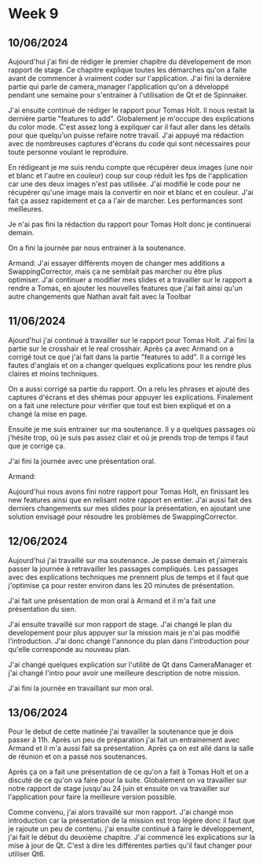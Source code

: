 # Week 9

## 10/06/2024

Aujourd'hui j'ai fini de rédiger le premier chapitre du dévelopement de mon rapport de stage. Ce chapitre explique toutes les démarches qu'on a faite avant de commencer à vraiment coder sur l'application. J'ai fini la dernière partie qui parle de camera_manager l'application qu'on a développé pendant une semaine pour s'entrainer à l'utilisation de Qt et de Spinnaker.

J'ai ensuite continué de rédiger le rapport pour Tomas Holt. Il nous restait la dernière partie "features to add". Globalement je m'occupe des explications du color mode. C'est assez long à expliquer car il faut aller dans les détails pour que quelqu'un puisse refaire notre travail. J'ai appuyé ma rédaction avec de nombreuses captures d'écrans du code qui sont nécessaires pour toute personne voulant le reproduire.

En rédigeant je me suis rendu compte que récupérer deux images (une noir et blanc et l'autre en couleur) coup sur coup réduit les fps de l'application car une des deux images n'est pas utilisée. J'ai modifié le code pour ne récupérer qu'une image mais la convertir en noir et blanc et en couleur. J'ai fait ça assez rapidement et ça a l'air de marcher. Les performances sont meilleures.

Je n'ai pas fini la rédaction du rapport pour Tomas Holt donc je continuerai demain.

On a fini la journée par nous entrainer à la soutenance.

Armand:
J'ai essayer différents moyen de changer mes additions a SwappingCorrector, mais ça ne semblait pas marcher ou être plus optimiser.
J'ai continuer a modifier mes slides et a travailler sur le rapport a rendre a Tomas, en ajouter les nouvelles features que j'ai fait ainsi qu'un autre changements que Nathan avait fait avec la Toolbar


## 11/06/2024

Ajourd'hui j'ai continué à travailler sur le rapport pour Tomas Holt. J'ai fini la partie sur le crosshair et le real crosshair. Après ça avec Armand on a corrigé tout ce que j'ai fait dans la partie "features to add". Il a corrigé les fautes d'anglais et on a changer quelques explications pour les rendre plus claires et moins techniques.

On a aussi corrigé sa partie du rapport. On a relu les phrases et ajouté des captures d'écrans et des shémas pour appuyer les explications.
Finalement on a fait une relecture pour vérifier que tout est bien expliqué et on a changé la mise en page.

Ensuite je me suis entrainer sur ma soutenance. Il y a quelques passages où j'hésite trop, où je suis pas assez clair et où je prends trop de temps il faut que je corrige ça.

J'ai fini la journée avec une présentation oral.

Armand:

Aujourd'hui nous avons fini notre rapport pour Tomas Holt, en finissant les new features ainsi que en relisant notre rapport en entier. J'ai aussi fait des derniers changements sur mes slides pour la présentation, en ajoutant une solution envisagé pour résoudre les problèmes de SwappingCorrector.


## 12/06/2024

Aujourd'hui j'ai travaillé sur ma soutenance. Je passe demain et j'aimerais passer la journée à retravailler les passages compliqués. Les passages avec des explications techniques me prennent plus de temps et il faut que j'optimise ça pour rester environ dans les 20 minutes de présentation.

J'ai fait une présentation de mon oral à Armand et il m'a fait une présentation du sien.

J'ai ensuite travaillé sur mon rapport de stage. J'ai changé le plan du developement pour plus appuyer sur la mission mais je n'ai pas modifié l'introduction. J'ai donc changé l'annonce du plan dans l'introduction pour qu'elle corresponde au nouveau plan.

J'ai changé quelques explication sur l'utilité de Qt dans CameraManager et j'ai changé l'intro pour avoir une meilleure description de notre mission.

J'ai fini la journée en travaillant sur mon oral.

## 13/06/2024

Pour le debut de cette matinée j'ai travailler la soutenance que je dois passer à 11h. Après un peu de préparation j'ai fait un entrainement avec Armand et il m'a aussi fait sa présentation. Après ça on est allé dans la salle de réunion et on a passé nos soutenances.

Après ça on a fait une présentation de ce qu'on a fait à Tomas Holt et on a discuté de ce qu'on va faire pour la suite. Globalement on va travailler sur notre rapport de stage jusqu'au 24 juin et ensuite on va travailler sur l'application pour faire la meilleure version possible.

Comme convenu, j'ai alors travaillé sur mon rapport. J'ai changé mon introduction car la présentation de la mission est trop légère donc il faut que je rajoute un peu de contenu. j'ai ensuite continué à faire le développement, j'ai fait le début du deuxième chapitre. J'ai commencé les explications sur la mise à jour de Qt. C'est à dire les différentes parties qu'il faut changer pour utiliser Qt6.